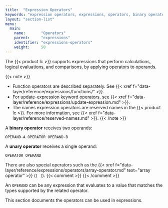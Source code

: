 ```yaml
---
title:  "Expression Operators"
keywords: "expression operators, expressions, operators, binary operators, unary operators, OPERATOR, OPERAND, arithmetic operators, assignment operator, bitwise operators, comparison operators, logical operators , IN operator, techpreview, tech preview, arrays, array attributes, array operator, [] opeartor"
layout: "section-list"
menu:
  main:
    name:       "Operators"
    parent:     "expressions"
    identifier: "expressions-operators"
    weight:     50
---
```

The {{< product lc >}} supports expressions that perform calculations, logical evaluations, and comparisons, by applying operators to operands.

{{< note >}}
- Function operators are described separately.
    See {{< xref f="data-layer/reference/expressions/functions/" >}}.
- For update-expression keyword operators, see {{< xref f="data-layer/reference/expressions/update-expression.md" >}}.
- The names expression operators are reserved names in the {{< product lc >}}.
    For more information, see {{< xref f="data-layer/reference/reserved-names.md" >}}.
{{< /note >}}

A **binary operator** receives two operands:

```
OPERAND-A OPERATOR OPERAND-B
```

A **unary operator** receives a single operand:

```
OPERATOR OPERAND
```

There are also special operators such as the {{< xref f="data-layer/reference/expressions/operators/array-operator.md" text="array operator" >}} (`[ ]`).
{{< comment >}}<!-- [c-array-attr-web-api-sup] [IntInfo] (sharonl) (1.6.20) I
  decided not to mention here that the array support is currently restricted
  only to the web APIs. This is noted in the referenced array-operator doc. -->
{{< /comment >}}

An `OPERAND` can be any expression that evaluates to a value that
matches the types supported by the related operator.

This section documents the operators can be used in expressions.

